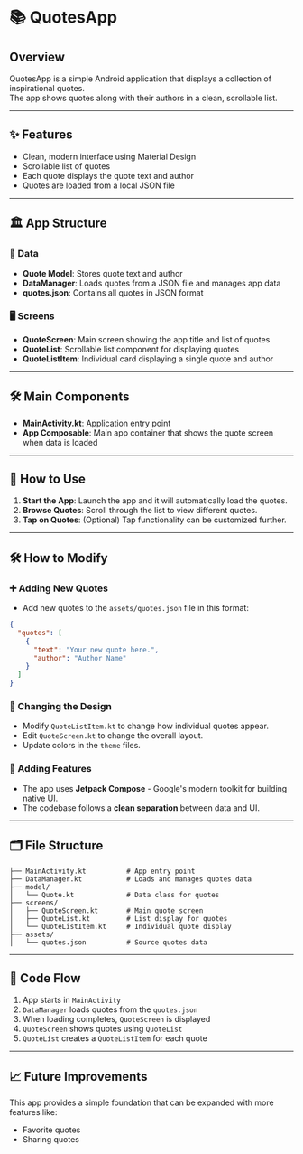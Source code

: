 # 📚 QuotesApp

## Overview
QuotesApp is a simple Android application that displays a collection of inspirational quotes.  
The app shows quotes along with their authors in a clean, scrollable list.

---

## ✨ Features
- Clean, modern interface using Material Design
- Scrollable list of quotes
- Each quote displays the quote text and author
- Quotes are loaded from a local JSON file

---

## 🏛 App Structure

### 📂 Data
- **Quote Model**: Stores quote text and author
- **DataManager**: Loads quotes from a JSON file and manages app data
- **quotes.json**: Contains all quotes in JSON format

### 🖥 Screens
- **QuoteScreen**: Main screen showing the app title and list of quotes
- **QuoteList**: Scrollable list component for displaying quotes
- **QuoteListItem**: Individual card displaying a single quote and author

---

## 🛠 Main Components
- **MainActivity.kt**: Application entry point
- **App Composable**: Main app container that shows the quote screen when data is loaded

---

## 🚀 How to Use
1. **Start the App**: Launch the app and it will automatically load the quotes.
2. **Browse Quotes**: Scroll through the list to view different quotes.
3. **Tap on Quotes**: (Optional) Tap functionality can be customized further.

---

## 🛠 How to Modify

### ➕ Adding New Quotes
- Add new quotes to the `assets/quotes.json` file in this format:
```json
{
  "quotes": [
    {
      "text": "Your new quote here.",
      "author": "Author Name"
    }
  ]
}
```

### 🎨 Changing the Design
- Modify `QuoteListItem.kt` to change how individual quotes appear.
- Edit `QuoteScreen.kt` to change the overall layout.
- Update colors in the `theme` files.

### 🚀 Adding Features
- The app uses **Jetpack Compose** - Google's modern toolkit for building native UI.
- The codebase follows a **clean separation** between data and UI.

---

## 🗂 File Structure
```
├── MainActivity.kt          # App entry point
├── DataManager.kt           # Loads and manages quotes data
├── model/
│   └── Quote.kt             # Data class for quotes
├── screens/
│   ├── QuoteScreen.kt       # Main quote screen
│   ├── QuoteList.kt         # List display for quotes
│   └── QuoteListItem.kt     # Individual quote display
├── assets/
│   └── quotes.json          # Source quotes data
```

---

## 🔄 Code Flow
1. App starts in `MainActivity`
2. `DataManager` loads quotes from the `quotes.json`
3. When loading completes, `QuoteScreen` is displayed
4. `QuoteScreen` shows quotes using `QuoteList`
5. `QuoteList` creates a `QuoteListItem` for each quote

---

## 📈 Future Improvements
This app provides a simple foundation that can be expanded with more features like:
- Favorite quotes
- Sharing quotes
